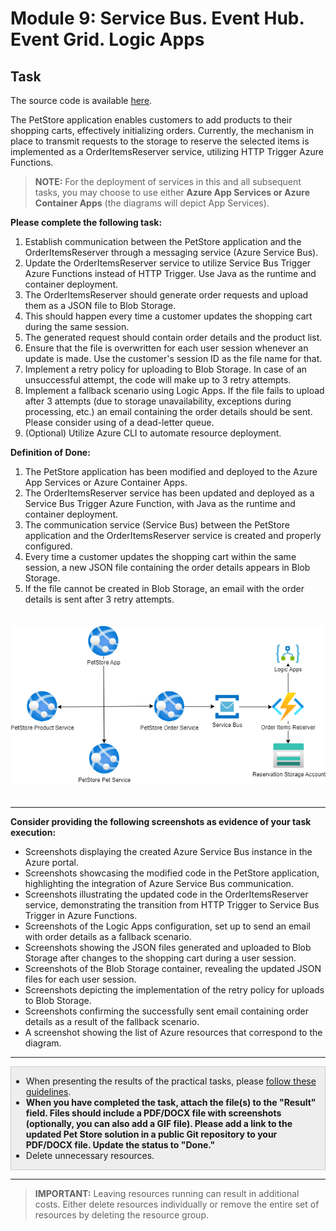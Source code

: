 # Module 9: Service Bus. Event Hub. Event Grid. Logic Apps

## Task

The source code is available [here](../../../petstore).

The PetStore application enables customers to add products to their shopping carts, effectively initializing orders. Currently, the mechanism in place to transmit requests to the storage to reserve the selected items is implemented as a OrderItemsReserver service, utilizing HTTP Trigger Azure Functions.

> **NOTE:** For the deployment of services in this and all subsequent tasks, you may choose to use either **Azure App Services or Azure Container Apps** (the diagrams will depict App Services).

**Please complete the following task:**

1. Establish communication between the PetStore application and the OrderItemsReserver through a messaging service (Azure Service Bus).
2. Update the OrderItemsReserver service to utilize Service Bus Trigger Azure Functions instead of HTTP Trigger. Use Java as the runtime and container deployment.
3. The OrderItemsReserver should generate order requests and upload them as a JSON file to Blob Storage.
4. This should happen every time a customer updates the shopping cart during the same session.
5. The generated request should contain order details and the product list.
6. Ensure that the file is overwritten for each user session whenever an update is made. Use the customer's session ID as the file name for that.
7. Implement a retry policy for uploading to Blob Storage. In case of an unsuccessful attempt, the code will make up to 3 retry attempts.
8. Implement a fallback scenario using Logic Apps. If the file fails to upload after 3 attempts (due to storage unavailability, exceptions during processing, etc.) an email containing the order details should be sent. Please consider using of a dead-letter queue.
9. (Optional) Utilize Azure CLI to automate resource deployment.

**Definition of Done:**

1. The PetStore application has been modified and deployed to the Azure App Services or Azure Container Apps.
2. The OrderItemsReserver service has been updated and deployed as a Service Bus Trigger Azure Function, with Java as the runtime and container deployment.
3. The communication service (Service Bus) between the PetStore application and the OrderItemsReserver service is created and properly configured.
4. Every time a customer updates the shopping cart within the same session, a new JSON file containing the order details appears in Blob Storage.
5. If the file cannot be created in Blob Storage, an email with the order details is sent after 3 retry attempts.

<img src="images/scheme.png" width="650" style="margin: 20px 0; display: inline-block;"/>

<hr>

**Consider providing the following screenshots as evidence of your task execution:**

- Screenshots displaying the created Azure Service Bus instance in the Azure portal.
- Screenshots showcasing the modified code in the PetStore application, highlighting the integration of Azure Service Bus communication.
- Screenshots illustrating the updated code in the OrderItemsReserver service, demonstrating the transition from HTTP Trigger to Service Bus Trigger in Azure Functions.
- Screenshots of the Logic Apps configuration, set up to send an email with order details as a fallback scenario.
- Screenshots showing the JSON files generated and uploaded to Blob Storage after changes to the shopping cart during a user session.
- Screenshots of the Blob Storage container, revealing the updated JSON files for each user session.
- Screenshots depicting the implementation of the retry policy for uploads to Blob Storage.
- Screenshots confirming the successfully sent email containing order details as a result of the fallback scenario.
- A screenshot showing the list of Azure resources that correspond to the diagram.

<hr>

<div style="border: 1px solid #ccc; background-color: #eee;">
  <ul>
    <li>When presenting the results of the practical tasks, please <a href="../common/presenting-results/presenting-results.md">follow these guidelines</a>.</li>
    <li><strong>When you have completed the task, attach the file(s) to the "Result" field. Files should include a PDF/DOCX file with screenshots (optionally, you can also add a GIF file). Please add a link to the updated Pet Store solution in a public Git repository to your PDF/DOCX file. Update the status to "Done."</strong></li>
    <li>Delete unnecessary resources.</li>
  </ul>
</div>
<hr>

>**IMPORTANT:** Leaving resources running can result in additional costs. Either delete resources individually or remove the entire set of resources by deleting the resource group.
